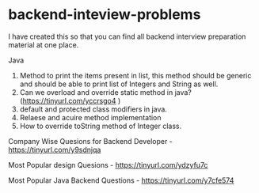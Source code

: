 # backend-inteview-problems

I have created this so that you can find all backend interview preparation material at one place.

Java
1. Method to print the items present in list, this method should be generic and should be able to print list of Integers and      String as well.
2. Can we overload and override static method in java? (https://tinyurl.com/yccrsgo4 )
3. default and protected class modifiers in java.
4. Relaese and acuire method implementation
5. How to override toString method of Integer class.

Company Wise Quesions for Backend Developer - https://tinyurl.com/y9sdnjqa

Most Popular design Quesions - https://tinyurl.com/ydzyfu7c

Most Popular Java Backend Questions - https://tinyurl.com/y7cfe574







  


